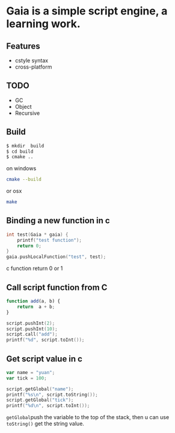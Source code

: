 # Gaia is a simple script engine, a learning work.

## Features
+ cstyle syntax
+ cross-platform

## TODO
+ GC
+ Object
+ Recursive

## Build
````bash
$ mkdir  build
$ cd build
$ cmake ..
````

on windows
````bash
cmake --build
````

or osx
````bash
make
````

## Binding a new function in c

````c
int test(Gaia * gaia) {
    printf("test function");
    return 0;
}
gaia.pushLocalFunction("test", test);
````

c function return 0 or 1

##  Call script function from C
````js
function add(a, b) {
    return  a + b;
}
````

````c
script.pushInt(2);
script.pushInt(10);
script.call("add");
printf("%d", script.toInt());
````


## Get script value in c
````js
var name = "yuan";
var tick = 100;
````
````c
script.getGlobal("name");
printf("%s\n", script.toString());
script.getGlobal("tick");
printf("%d\n", script.toInt());
````
`getGlobal`push the variable to the top of the stack, then u can use `toString()` get the string value.
